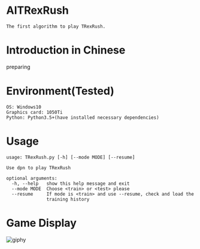 # AITRexRush
```
The first algorithm to play TRexRush.
```

# Introduction in Chinese
preparing

# Environment(Tested)
```
OS: Windows10
Graphics card: 1050Ti
Python: Python3.5+(have installed necessary dependencies)
```

# Usage
```
usage: TRexRush.py [-h] [--mode MODE] [--resume]

Use dpn to play TRexRush

optional arguments:
  -h, --help   show this help message and exit
  --mode MODE  Choose <train> or <test> please
  --resume     If mode is <train> and use --resume, check and load the
               training history
```

# Game Display
![giphy](demonstration/running.gif)